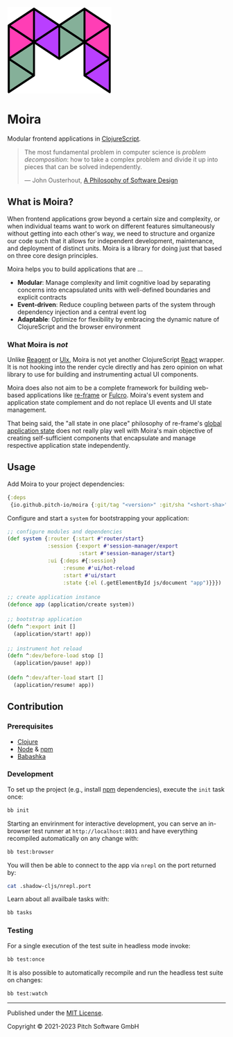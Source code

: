 <img alt="Moira" src="logo.svg" width="240" height="200" />

# Moira

Modular frontend applications in [ClojureScript][cljs].

> The most fundamental problem in computer science is *problem decomposition*:
> how to take a complex problem and divide it up into pieces that can be solved
> independently.
>
> ― John Ousterhout, [A Philosophy of Software Design][PoSD]

## What is Moira?

When frontend applications grow beyond a certain size and complexity, or when
individual teams want to work on different features simultaneously without
getting into each other's way, we need to structure and organize our code such
that it allows for independent development, maintenance, and deployment of
distinct units. Moira is a library for doing just that based on three core
design principles.

Moira helps you to build applications that are ...

* **Modular**: Manage complexity and limit cognitive load by separating
  concerns into encapsulated units with well-defined boundaries and explicit
  contracts
* **Event-driven**: Reduce coupling between parts of the system through
  dependency injection and a central event log
* **Adaptable**: Optimize for flexibility by embracing the dynamic nature of
  ClojureScript and the browser environment

### What Moira is *not*

Unlike [Reagent][reagent] or [UIx][uix], Moira is not yet another ClojureScript
[React][react] wrapper. It is not hooking into the render cycle directly and
has zero opinion on what library to use for building and instrumenting actual
UI components.

Moira does also not aim to be a complete framework for building web-based
applications like [re-frame][re-frame] or [Fulcro][fulcro]. Moira's event
system and application state complement and do not replace UI events and UI
state management.

That being said, the "all state in one place" philosophy of re-frame's [global
application state][app-db] does not really play well with Moira's main
objective of creating self-sufficient components that encapsulate and manage
respective application state independently.

## Usage

Add Moira to your project dependencies:

```cljs
{:deps
 {io.github.pitch-io/moira {:git/tag "<version>" :git/sha "<short-sha>"}}}
```

Configure and start a `system` for bootstrapping your application:

```cljs
;; configure modules and dependencies
(def system {:router {:start #'router/start}
             :session {:export #'session-manager/export
                       :start #'session-manager/start}
             :ui {:deps #{:session}
                  :resume #'ui/hot-reload
                  :start #'ui/start
                  :state {:el (.getElementById js/document "app")}}})

;; create application instance
(defonce app (application/create system))

;; bootstrap application
(defn ^:export init []
  (application/start! app))

;; instrument hot reload
(defn ^:dev/before-load stop []
  (application/pause! app))

(defn ^:dev/after-load start []
  (application/resume! app))
```

## Contribution

### Prerequisites

* [Clojure][clojure]
* [Node][nodejs] & [npm][npmjs]
* [Babashka][babashka]

### Development

To set up the project (e.g., install [npm][npmjs] dependencies), execute the
`init` task once:

```bash
bb init
```

Starting an envirinment for interactive development, you can serve an
in-browser test runner at `http://localhost:8031` and have everything
recompiled automatically on any change with:

```bash
bb test:browser
```

You will then be able to connect to the app via `nrepl` on the port returned
by:

```bash
cat .shadow-cljs/nrepl.port
```

Learn about all availbale tasks with:

```bash
bb tasks
```

### Testing

For a single execution of the test suite in headless mode invoke:

```bash
bb test:once
```

It is also possible to automatically recompile and run the headless test suite
on changes:

```bash
bb test:watch
```

---
Published under the [MIT License](LICENSE).

Copyright © 2021-2023 Pitch Software GmbH

[PoSD]: https://web.stanford.edu/~ouster/cgi-bin/aposd.php
[app-db]: https://day8.github.io/re-frame/application-state
[babashka]: https://babashka.org
[cljs]: https://clojurescript.org
[clojure]: https://clojure.org
[fulcro]: https://github.com/fulcrologic/fulcro
[nodejs]: https://nodejs.org
[npmjs]: https://www.npmjs.com
[re-frame]: https://github.com/day8/re-frame
[react]: https://react.dev
[reagent]: https://reagent-project.github.io
[shadowcljs]: https://shadow-cljs.github.io/docs/UsersGuide.html
[uix]: https://github.com/pitch-io/uix
